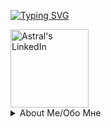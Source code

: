 [![Typing SVG](https://readme-typing-svg.demolab.com/?lines=Welcome+to+my+GitHub!;Добро+пожаловать+в+мой+ГитХуб!&color='01099E'&durаtion=4000)](https://git.io/typing-svg)

<a href="https://www.linkedin.com/in/finneas-sensiba-64b049154/">
  <img align="center" alt="Astral's LinkedIn" width="125px" src="https://img.shields.io/badge/Linkedin-0A66C2?style=for-the-badge&logo=Linkedin&logoColor=white" />
</a>

<details>
  <summary>About Me/Обо Мне</summary>
  I'm an indie python programmer and web developer. Currently on the market for a new position/job.
  Я программист на Питон и веб-разработчик. В настоящее время ищу новую работу.
</details>
